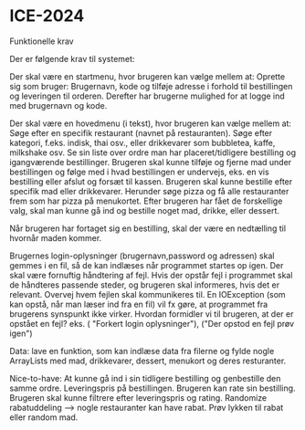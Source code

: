 # ICE-2024

Funktionelle krav

Der er følgende krav til systemet:

Der skal være en startmenu, hvor brugeren kan vælge mellem at:
Oprette sig som bruger: Brugernavn, kode og tilføje adresse i forhold til bestillingen og leveringen til orderen.
Derefter har brugerne mulighed for at logge ind med brugernavn og kode.

Der skal være en hovedmenu (i tekst), hvor brugeren kan vælge mellem at:
Søge efter en specifik restaurant (navnet på restauranten).
Søge efter kategori, f.eks. indisk, thai osv., eller drikkevarer som bubbletea, kaffe, milkshake osv.
Se sin liste over ordre man har placeret/tidligere bestilling og igangværende bestillinger.
Brugeren skal kunne tilføje og fjerne mad under bestillingen og følge med i hvad bestillingen er undervejs, eks. en vis bestilling eller afslut og forsæt til kassen.
Brugeren skal kunne bestille efter specifik mad eller drikkevarer. Herunder søge pizza og få alle restauranter frem som har pizza på menukortet.
Efter brugeren har fået de forskellige valg, skal man kunne gå ind og bestille noget mad, drikke, eller dessert.

Når brugeren har fortaget sig en bestilling, skal der være en nedtælling til hvornår maden kommer.

Brugernes login-oplysninger (brugernavn,password og adressen) skal gemmes i en fil, så de kan indlæses når programmet startes op igen.
Der skal være fornuftig håndtering af fejl. Hvis der opstår fejl i programmet skal de håndteres passende steder, og brugeren skal informeres, hvis det er relevant. Overvej hvem fejlen skal kommunikeres til. En IOException (som kan opstå, når man læser ind fra en fil) vil fx gøre, at programmet fra brugerens synspunkt ikke virker. Hvordan formidler vi til brugeren, at der er opstået en fejl? eks. ( "Forkert login oplysninger"), ("Der opstod en fejl prøv igen")

Data:
lave en funktion, som kan indlæse data fra filerne og fylde nogle ArrayLists med mad, drikkevarer, dessert, menukort og deres resturanter.

Nice-to-have:
At kunne gå ind i sin tidligere bestilling og genbestille den samme ordre.
Leveringspris på bestillingen.
Brugeren kan rate sin bestilling.
Brugeren skal kunne filtrere efter leveringspris og rating.
Randomize rabatuddeling --> nogle restauranter kan have rabat.
Prøv lykken til rabat eller random mad.
